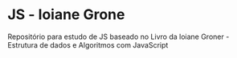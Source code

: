 # JS - loiane Grone
 Repositório para estudo de JS baseado no Livro da loiane Groner - Estrutura de dados e Algoritmos com JavaScript
